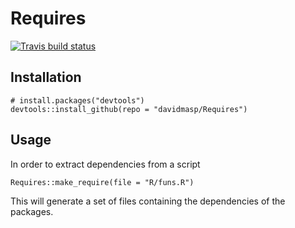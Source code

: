 # Requires

[![Travis build status](https://travis-ci.org/davidmasp/Requires.svg?branch=master)](https://travis-ci.org/davidmasp/Requires)

## Installation

```
# install.packages("devtools")
devtools::install_github(repo = "davidmasp/Requires")
```


## Usage

In order to extract dependencies from a script

```
Requires::make_require(file = "R/funs.R")
```

This will generate a set of files containing the dependencies of the packages.

